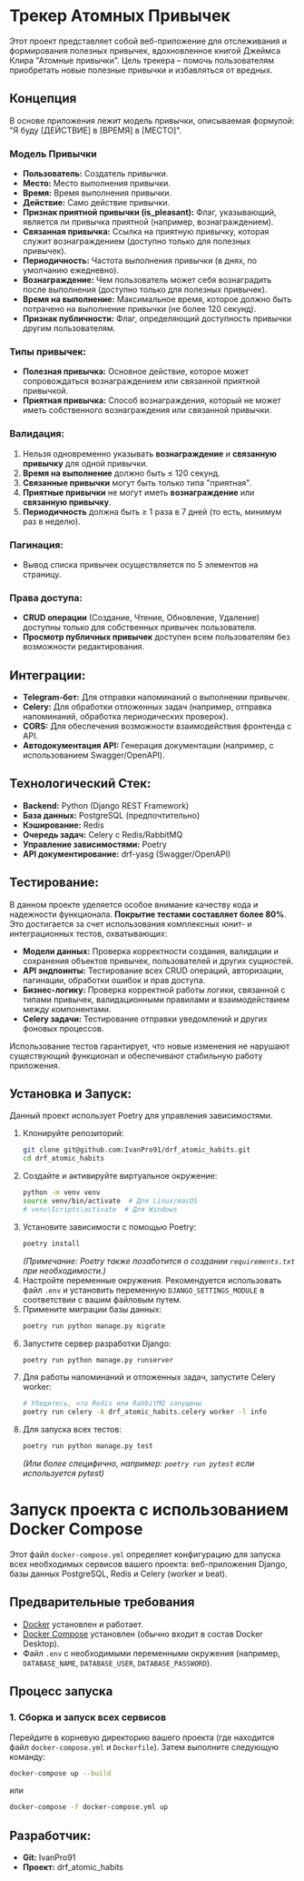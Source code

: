 # Трекер Атомных Привычек

Этот проект представляет собой веб-приложение для отслеживания и формирования полезных привычек, вдохновленное книгой Джеймса Клира "Атомные привычки". Цель трекера – помочь пользователям приобретать новые полезные привычки и избавляться от вредных.

## Концепция

В основе приложения лежит модель привычки, описываемая формулой: "Я буду [ДЕЙСТВИЕ] в [ВРЕМЯ] в [МЕСТО]".

### Модель Привычки

*   **Пользователь:** Создатель привычки.
*   **Место:** Место выполнения привычки.
*   **Время:** Время выполнения привычки.
*   **Действие:** Само действие привычки.
*   **Признак приятной привычки (is\_pleasant):** Флаг, указывающий, является ли привычка приятной (например, вознаграждением).
*   **Связанная привычка:** Ссылка на приятную привычку, которая служит вознаграждением (доступно только для полезных привычек).
*   **Периодичность:** Частота выполнения привычки (в днях, по умолчанию ежедневно).
*   **Вознаграждение:** Чем пользователь может себя вознаградить после выполнения (доступно только для полезных привычек).
*   **Время на выполнение:** Максимальное время, которое должно быть потрачено на выполнение привычки (не более 120 секунд).
*   **Признак публичности:** Флаг, определяющий доступность привычки другим пользователям.

### Типы привычек:

*   **Полезная привычка:** Основное действие, которое может сопровождаться вознаграждением или связанной приятной привычкой.
*   **Приятная привычка:** Способ вознаграждения, который не может иметь собственного вознаграждения или связанной привычки.

### Валидация:

1.  Нельзя одновременно указывать **вознаграждение** и **связанную привычку** для одной привычки.
2.  **Время на выполнение** должно быть ≤ 120 секунд.
3.  **Связанные привычки** могут быть только типа "приятная".
4.  **Приятные привычки** не могут иметь **вознаграждение** или **связанную привычку**.
5.  **Периодичность** должна быть ≥ 1 раза в 7 дней (то есть, минимум раз в неделю).

### Пагинация:

*   Вывод списка привычек осуществляется по 5 элементов на страницу.

### Права доступа:

*   **CRUD операции** (Создание, Чтение, Обновление, Удаление) доступны только для собственных привычек пользователя.
*   **Просмотр публичных привычек** доступен всем пользователям без возможности редактирования.

## Интеграции:

*   **Telegram-бот:** Для отправки напоминаний о выполнении привычек.
*   **Celery:** Для обработки отложенных задач (например, отправка напоминаний, обработка периодических проверок).
*   **CORS:** Для обеспечения возможности взаимодействия фронтенда с API.
*   **Автодокументация API:** Генерация документации (например, с использованием Swagger/OpenAPI).

## Технологический Стек:

*   **Backend:** Python (Django REST Framework)
*   **База данных:** PostgreSQL (предпочтительно)
*   **Кэширование:** Redis
*   **Очередь задач:** Celery с Redis/RabbitMQ
*   **Управление зависимостями:** Poetry
*   **API документирование:** drf-yasg (Swagger/OpenAPI)

## Тестирование:

В данном проекте уделяется особое внимание качеству кода и надежности функционала. **Покрытие тестами составляет более 80%**. Это достигается за счет использования комплексных юнит- и интеграционных тестов, охватывающих:

*   **Модели данных:** Проверка корректности создания, валидации и сохранения объектов привычек, пользователей и других сущностей.
*   **API эндпоинты:** Тестирование всех CRUD операций, авторизации, пагинации, обработки ошибок и прав доступа.
*   **Бизнес-логику:** Проверка корректной работы логики, связанной с типами привычек, валидационными правилами и взаимодействием между компонентами.
*   **Celery задачи:** Тестирование отправки уведомлений и других фоновых процессов.

Использование тестов гарантирует, что новые изменения не нарушают существующий функционал и обеспечивают стабильную работу приложения.

## Установка и Запуск:

Данный проект использует Poetry для управления зависимостями.

1.  Клонируйте репозиторий:
    ```bash
    git clone git@github.com:IvanPro91/drf_atomic_habits.git
    cd drf_atomic_habits
    ```
2.  Создайте и активируйте виртуальное окружение:
    ```bash
    python -m venv venv
    source venv/bin/activate  # Для Linux/macOS
    # venv\Scripts\activate  # Для Windows
    ```
3.  Установите зависимости с помощью Poetry:
    ```bash
    poetry install
    ```
    *(Примечание: Poetry также позаботится о создании `requirements.txt` при необходимости.)*
4.  Настройте переменные окружения. Рекомендуется использовать файл `.env` и установить переменную `DJANGO_SETTINGS_MODULE` в соответствии с вашим файловым путем.
5.  Примените миграции базы данных:
    ```bash
    poetry run python manage.py migrate
    ```
6.  Запустите сервер разработки Django:
    ```bash
    poetry run python manage.py runserver
    ```
7.  Для работы напоминаний и отложенных задач, запустите Celery worker:
    ```bash
    # Убедитесь, что Redis или RabbitMQ запущены
    poetry run celery -A drf_atomic_habits.celery worker -l info
    ```
8.  Для запуска всех тестов:
    ```bash
    poetry run python manage.py test
    ```
    *(Или более специфично, например: `poetry run pytest` если используется pytest)*

# Запуск проекта с использованием Docker Compose

Этот файл `docker-compose.yml` определяет конфигурацию для запуска всех необходимых сервисов вашего проекта: веб-приложения Django, базы данных PostgreSQL, Redis и Celery (worker и beat).

## Предварительные требования

*   [Docker](https://docs.docker.com/get-docker/) установлен и работает.
*   [Docker Compose](https://docs.docker.com/compose/install/) установлен (обычно входит в состав Docker Desktop).
*   Файл `.env` с необходимыми переменными окружения (например, `DATABASE_NAME`, `DATABASE_USER`, `DATABASE_PASSWORD`).

## Процесс запуска

### 1. Сборка и запуск всех сервисов

Перейдите в корневую директорию вашего проекта (где находится файл `docker-compose.yml` и `Dockerfile`). Затем выполните следующую команду:

```bash
docker-compose up --build
```

или 

```bash
docker-compose -f docker-compose.yml up
```

## Разработчик:

*   **Git:** IvanPro91
*   **Проект:** drf\_atomic\_habits
